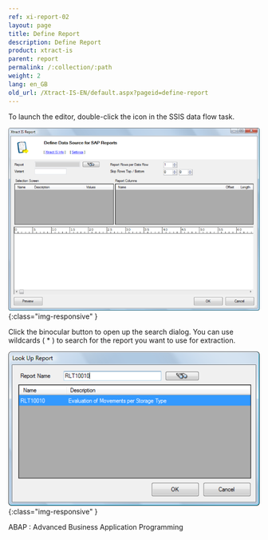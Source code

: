 ```yaml
---
ref: xi-report-02
layout: page
title: Define Report
description: Define Report
product: xtract-is
parent: report
permalink: /:collection/:path
weight: 2
lang: en_GB
old_url: /Xtract-IS-EN/default.aspx?pageid=define-report
---
```


To launch the editor, double-click the icon in the SSIS data flow task. 

![Report-SSIS-Component](/img/content/Report-SSIS-Component.png){:class="img-responsive" }

Click the binocular button to open up the search dialog. You can use wildcards ( * ) to search for the report you want to use for extraction.

![Report-Search](/img/content/Report-Search.png){:class="img-responsive" }

ABAP
: Advanced Business Application Programming
